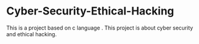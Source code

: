 # Cyber-Security-Ethical-Hacking
This is a project based on c language . This project is about cyber security and ethical hacking. 
